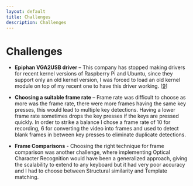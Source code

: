 ```yaml
---
layout: default
title: Challenges
description: Challenges
---
```




# Challenges


-	**Epiphan VGA2USB driver** – This company has stopped making drivers for recent kernel versions of Raspberry Pi and Ubuntu, since they support only an old kernel version, I was forced to load an old kernel module on top of my recent one to have this driver working. \[[9](/references.md)\] 

-	**Choosing a suitable frame rate** – Frame rate was difficult to choose as more was the frame rate, there were more frames having the same key presses, this would lead to multiple key detections. Having a lower frame rate sometimes drops the key presses if the keys are pressed quickly. In order to strike a balance I chose a frame rate of 10 for recording, 6 for converting the video into frames and used to detect blank frames in between key presses to eliminate duplicate detections.

-	**Frame Comparisons** - Choosing the right technique for frame comparison was another challenge, where implementing Optical Character Recognition would have been a generalized approach, giving the scalability to extend to any keyboard but it had very poor accuracy and I had to choose between Structural similarity and Template matching.
